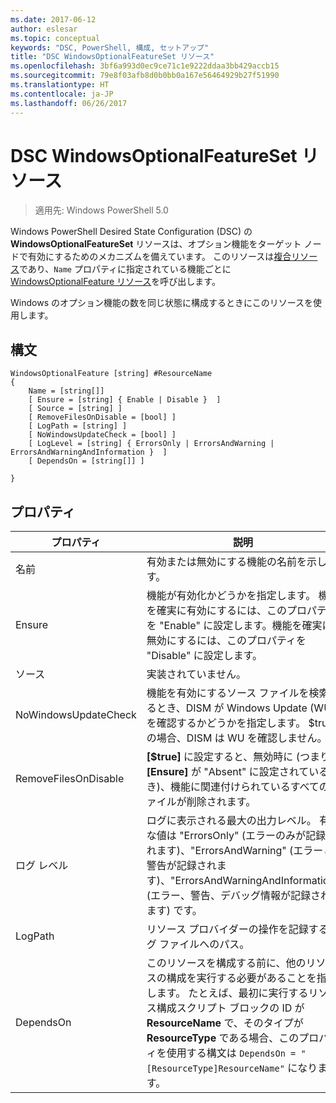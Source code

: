 ```yaml
---
ms.date: 2017-06-12
author: eslesar
ms.topic: conceptual
keywords: "DSC, PowerShell, 構成, セットアップ"
title: "DSC WindowsOptionalFeatureSet リソース"
ms.openlocfilehash: 3bf6a993d0ec9ce71c1e9222ddaa3bb429accb15
ms.sourcegitcommit: 79e8f03afb8d0b0bb0a167e56464929b27f51990
ms.translationtype: HT
ms.contentlocale: ja-JP
ms.lasthandoff: 06/26/2017
---
```

<a id="dsc-windowsoptionalfeatureset-resource" class="xliff"></a>

# DSC WindowsOptionalFeatureSet リソース

> 適用先: Windows PowerShell 5.0

Windows PowerShell Desired State Configuration (DSC) の **WindowsOptionalFeatureSet** リソースは、オプション機能をターゲット ノードで有効にするためのメカニズムを備えています。 このリソースは[複合リソース](authoringResourceComposite.md)であり、`Name` プロパティに指定されている機能ごとに [WindowsOptionalFeature リソース](windowsOptionalFeatureResource.md)を呼び出します。

Windows のオプション機能の数を同じ状態に構成するときにこのリソースを使用します。

<a id="syntax" class="xliff"></a>

## 構文

```
WindowsOptionalFeature [string] #ResourceName
{
    Name = [string[]]
    [ Ensure = [string] { Enable | Disable }  ]
    [ Source = [string] ] 
    [ RemoveFilesOnDisable = [bool] ]  
    [ LogPath = [string] ]
    [ NoWindowsUpdateCheck = [bool] ]
    [ LogLevel = [string] { ErrorsOnly | ErrorsAndWarning | ErrorsAndWarningAndInformation }  ]
    [ DependsOn = [string[]] ]
    
}
```

<a id="properties" class="xliff"></a>

## プロパティ

|  プロパティ  |  説明   | 
|---|---| 
| 名前| 有効または無効にする機能の名前を示します。| 
| Ensure| 機能が有効化かどうかを指定します。 機能を確実に有効にするには、このプロパティを "Enable" に設定します。機能を確実に無効にするには、このプロパティを "Disable" に設定します。|
| ソース| 実装されていません。|
| NoWindowsUpdateCheck| 機能を有効にするソース ファイルを検索するとき、DISM が Windows Update (WU) を確認するかどうかを指定します。 $true の場合、DISM は WU を確認しません。|
| RemoveFilesOnDisable| **[$true]** に設定すると、無効時に (つまり、**[Ensure]** が "Absent" に設定されているとき)、機能に関連付けられているすべてのファイルが削除されます。|
| ログ レベル| ログに表示される最大の出力レベル。 有効な値は "ErrorsOnly" (エラーのみが記録されます)、"ErrorsAndWarning" (エラーと警告が記録されます)、"ErrorsAndWarningAndInformation" (エラー、警告、デバッグ情報が記録されます) です。|
| LogPath| リソース プロバイダーの操作を記録するログ ファイルへのパス。| 
| DependsOn| このリソースを構成する前に、他のリソースの構成を実行する必要があることを指定します。 たとえば、最初に実行するリソース構成スクリプト ブロックの ID が __ResourceName__ で、そのタイプが __ResourceType__ である場合、このプロパティを使用する構文は `DependsOn = "[ResourceType]ResourceName"` になります。| 
 



